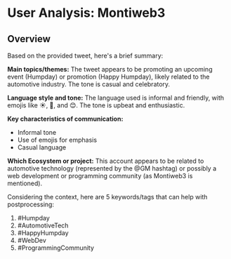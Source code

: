 # User Analysis: Montiweb3

## Overview

Based on the provided tweet, here's a brief summary:

**Main topics/themes:**
The tweet appears to be promoting an upcoming event (Humpday) or promotion (Happy Humpday), likely related to the automotive industry. The tone is casual and celebratory.

**Language style and tone:**
The language used is informal and friendly, with emojis like ☀️, 🐪, and 😊. The tone is upbeat and enthusiastic.

**Key characteristics of communication:**

* Informal tone
* Use of emojis for emphasis
* Casual language

**Which Ecosystem or project:**
This account appears to be related to automotive technology (represented by the @GM hashtag) or possibly a web development or programming community (as Montiweb3 is mentioned).

Considering the context, here are 5 keywords/tags that can help with postprocessing:

1. #Humpday
2. #AutomotiveTech
3. #HappyHumpday
4. #WebDev
5. #ProgrammingCommunity